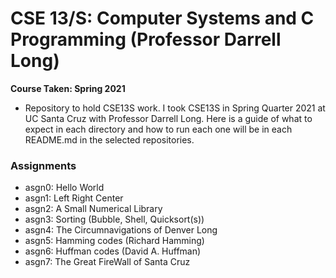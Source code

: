 # CSE 13/S: Computer Systems and C Programming (Professor Darrell Long)

**Course Taken: Spring 2021**

- Repository to hold CSE13S work. I took CSE13S in Spring Quarter 2021 at UC Santa Cruz with Professor Darrell Long. Here is a guide of what to expect in each directory and how to run each one will be in each README.md in the selected repositories. 


### Assignments


- asgn0: Hello World
- asgn1: Left Right Center
- asgn2: A Small Numerical Library
- asgn3: Sorting (Bubble, Shell, Quicksort(s))
- asgn4: The Circumnavigations of Denver Long
- asgn5: Hamming codes (Richard Hamming)
- asgn6: Huffman codes (David A. Huffman)
- asgn7: The Great FireWall of Santa Cruz

